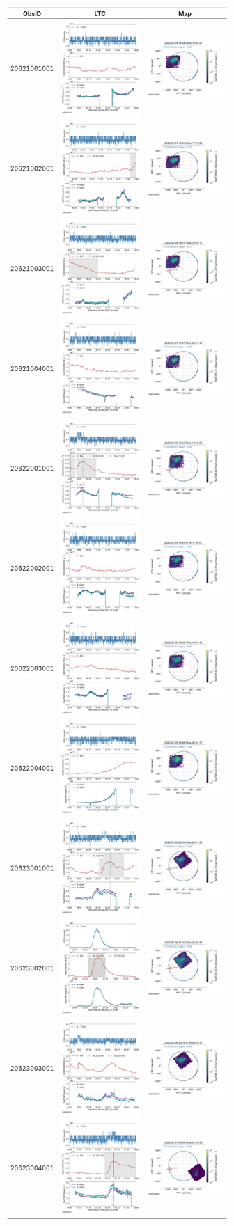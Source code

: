 | ObsID  |  LTC |  Map |
|---|---|---|
|20621001001|![](ltc_20220224_1450_20621001001_ngs.png)|![](map_20220224_1450_20621001001_ngs.png)|
|20621002001|![](ltc_20220224_1625_20621002001_ngs.png)|![](map_20220224_1625_20621002001_ngs.png)|
|20621003001|![](ltc_20220224_1805_20621003001_ngs.png)|![](map_20220224_1805_20621003001_ngs.png)|
|20621004001|![](ltc_20220224_1940_20621004001_ngs.png)|![](map_20220224_1940_20621004001_ngs.png)|
|20622001001|![](ltc_20220225_1500_20622001001_ngs.png)|![](map_20220225_1500_20622001001_ngs.png)|
|20622002001|![](ltc_20220225_1635_20622002001_ngs.png)|![](map_20220225_1635_20622002001_ngs.png)|
|20622003001|![](ltc_20220225_1815_20622003001_ngs.png)|![](map_20220225_1815_20622003001_ngs.png)|
|20622004001|![](ltc_20220225_1950_20622004001_ngs.png)|![](map_20220225_1950_20622004001_ngs.png)|
|20623001001|![](ltc_20220226_2000_20623001001_ngs.png)|![](map_20220226_2000_20623001001_ngs.png)|
|20623002001|![](ltc_20220226_2135_20623002001_ngs.png)|![](map_20220226_2135_20623002001_ngs.png)|
|20623003001|![](ltc_20220226_2310_20623003001_ngs.png)|![](map_20220226_2310_20623003001_ngs.png)|
|20623004001|![](ltc_20220227_0050_20623004001_ngs.png)|![](map_20220227_0050_20623004001_ngs.png)|
